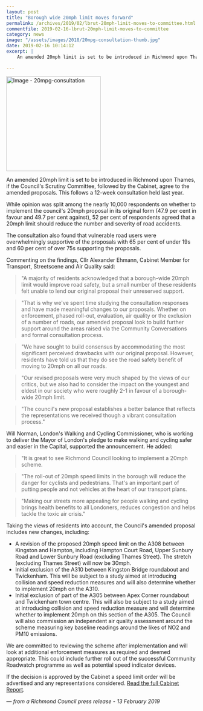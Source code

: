 ```yaml
---
layout: post
title: "Borough wide 20mph limit moves forward"
permalink: /archives/2019/02/lbrut-20mph-limit-moves-to-committee.html
commentfile: 2019-02-16-lbrut-20mph-limit-moves-to-committee
category: news
image: "/assets/images/2018/20mpg-consultation-thumb.jpg"
date: 2019-02-16 10:14:12
excerpt: |
    An amended 20mph limit is set to be introduced in Richmond upon Thames, if the Council's Scrutiny Committee, followed by the Cabinet, agree to the amended proposals. This follows a 12-week consultation held last year.

---
```

<a href="/assets/images/2018/20mpg-consultation.jpg" title="Click for a larger image"><img src="/assets/images/2018/20mpg-consultation-thumb.jpg" width="250" alt="Image - 20mpg-consultation"  class="photo right"/></a>

An amended 20mph limit is set to be introduced in Richmond upon Thames, if the Council's Scrutiny Committee, followed by the Cabinet, agree to the amended proposals. This follows a 12-week consultation held last year.

While opinion was split among the nearly 10,000 respondents on whether to implement the council's 20mph proposal in its original form (47.9 per cent in favour and 49.7 per cent against), 52 per cent of respondents agreed that a 20mph limit should reduce the number and severity of road accidents.

The consultation also found that vulnerable road users were overwhelmingly supportive of the proposals with 65 per cent of under 19s and 60 per cent of over 75s supporting the proposals.

Commenting on the findings, Cllr Alexander Ehmann, Cabinet Member for Transport, Streetscene and Air Quality said:

> "A majority of residents acknowledged that a borough-wide 20mph limit would improve road safety, but a small number of these residents felt unable to lend our original proposal their unreserved support.


> "That is why we've spent time studying the consultation responses and have made meaningful changes to our proposals. Whether on enforcement, phased roll-out, evaluation, air quality or the exclusion of a number of roads, our amended proposal look to build further support around the areas raised via the Community Conversations and formal consultation process.


> "We have sought to build consensus by accommodating the most significant perceived drawbacks with our original proposal. However, residents have told us that they do see the road safety benefit of moving to 20mph on all our roads.


> "Our revised proposals were very much shaped by the views of our critics, but we also had to consider the impact on the youngest and eldest in our society who were roughly 2-1 in favour of a borough-wide 20mph limit.


> "The council's new proposal establishes a better balance that reflects the representations we received though a vibrant consultation process."


Will Norman, London's Walking and Cycling Commissioner, who is working to deliver the Mayor of London's pledge to make walking and cycling safer and easier in the Capital, supported the announcement. He added:

> "It is great to see Richmond Council looking to implement a 20mph scheme.


> "The roll-out of 20mph speed limits in the borough will reduce the danger for cyclists and pedestrians. That's an important part of putting people and not vehicles at the heart of our transport plans.


> "Making our streets more appealing for people walking and cycling brings health benefits to all Londoners, reduces congestion and helps tackle the toxic air crisis."


Taking the views of residents into account, the Council's amended proposal includes new changes, including:

- A revision of the proposed 20mph speed limit on the A308 between Kingston and Hampton, including Hampton Court Road, Upper Sunbury Road and Lower Sunbury Road (excluding Thames Street). The stretch (excluding Thames Street) will now be 30mph.
- Initial exclusion of the A310 between Kingston Bridge roundabout and Twickenham. This will be subject to a study aimed at introducing collision and speed reduction measures and will also determine whether to implement 20mph on the A310.
- Initial exclusion of part of the A305 between Apex Corner roundabout and Twickenham town centre.  This will also be subject to a study aimed at introducing collision and speed reduction measure and will determine whether to implement 20mph on this section of the A305.
The Council will also commission an independent air quality assessment around the scheme measuring key baseline readings around the likes of NO2 and PM10 emissions.

We are committed to reviewing the scheme after implementation and will look at additional enforcement measures as required and deemed appropriate. This could include further roll out of the successful Community Roadwatch programme as well as potential speed indicator devices.

If the decision is approved by the Cabinet a speed limit order will be advertised and any representations considered. [Read the full Cabinet Report](https://cabnet.richmond.gov.uk/ieListDocuments.aspx?CId=776&MId=4624).

<cite>&mdash; from a Richmond Council press release - 13 February 2019</cite>
